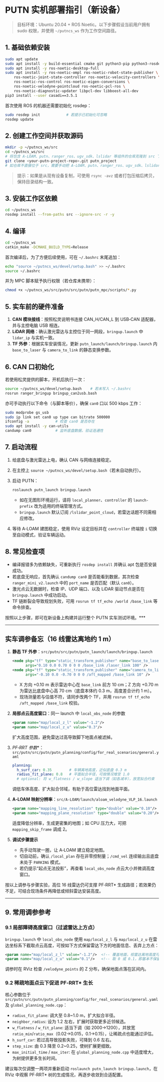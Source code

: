 # PUTN 实机部署指引（新设备）

> 目标环境：Ubuntu 20.04 + ROS Noetic。以下步骤假设当前用户拥有 sudo 权限，并使用 `~/putncs_ws` 作为工作空间路径。

## 1. 基础依赖安装

```bash
sudo apt update
sudo apt install -y build-essential cmake git python3-pip python3-rosdep
sudo apt install -y ros-noetic-desktop-full
sudo apt install -y ros-noetic-ompl ros-noetic-robot-state-publisher \
    ros-noetic-joint-state-controller ros-noetic-velocity-controllers \
    ros-noetic-ros-control ros-noetic-eigen-conversions \
    ros-noetic-velodyne-pointcloud ros-noetic-pcl-ros \
    ros-noetic-diagnostic-updater libpcl-dev libboost-all-dev
pip3 install --user casadi==3.5.1
```

首次使用 ROS 的机器还需要初始化 rosdep：

```bash
sudo rosdep init            # 若提示已初始化可忽略
rosdep update
```

## 2. 创建工作空间并获取源码

```bash
mkdir -p ~/putncs_ws/src
cd ~/putncs_ws/src
# 将包含 A-LOAM、putn、ranger_ros、ugv_sdk、lslidar 等组件的仓库克隆到 src 下
git clone <your-putn-project-repo>.git putn_project
# 如仓库不直接位于 src，需要手动把 A-LOAM、putn、ranger_ros、ugv_sdk、lslidar 等目录放入 ~/putncs_ws/src/
```

> 提示：如果是从现有设备复制，可使用 `rsync -avz` 或者打包压缩后拷贝，保持目录结构一致。

## 3. 安装工作区依赖

```bash
cd ~/putncs_ws
rosdep install --from-paths src --ignore-src -r -y
```

## 4. 编译

```bash
cd ~/putncs_ws
catkin_make -DCMAKE_BUILD_TYPE=Release
```

首次编译后，为了方便后续使用，可在 `~/.bashrc` 末尾追加：

```bash
echo "source ~/putncs_ws/devel/setup.bash" >> ~/.bashrc
source ~/.bashrc
```

并为 MPC 脚本赋予执行权限（若仓库未携带）：

```bash
chmod +x ~/putncs_ws/src/putn/src/putn/putn_mpc/scripts/*.py
```

## 5. 实车前的硬件准备

1. **CAN 模块接线**：按照松灵说明书连接 CAN_H/CAN_L 到 USB‑CAN 适配器，并与主控电脑 USB 相连。  
2. **LiDAR 网络**：确认激光雷达与主控位于同一网段，`bringup.launch` 中 `lidar_ip` 与实机一致。  
3. **TF 外参**：根据实车安装情况，更新 `putn_launch/launch/bringup.launch` 内 `base_to_laser` 与 `camera_to_link` 的静态变换参数。

## 6. CAN 口初始化

若使用松灵提供的脚本，开机后执行一次：

```bash
source ~/putncs_ws/devel/setup.bash    # 若未写入 ~/.bashrc
rosrun ranger_bringup bringup_can2usb.bash
```

亦可手动执行以下命令（与脚本等价），确保 `can0` 口以 500 kbps 工作：

```bash
sudo modprobe gs_usb
sudo ip link set can0 up type can bitrate 500000
ifconfig -a            # 检查 can0 是否存在
sudo apt install -y can-utils
candump can0           # 监听底盘数据，验证连通性
```

## 7. 启动流程

1. 给底盘与激光雷达上电，确认 CAN 与网络连接稳定。  
2. 在主控上 `source ~/putncs_ws/devel/setup.bash`（若未自动执行）。  
3. 启动 PUTN：

   ```bash
   roslaunch putn_launch bringup.launch
   ```

   - 如在无图形环境运行，请将 `local_planner`、`controller` 的 `launch-prefix` 改为适用的终端管理方式。  
   - `bringup.launch` 默认订阅 `/lslidar_point_cloud`，若雷达话题不同需相应修改。

4. 等待 A‑LOAM 建图稳定，使用 RViz 设定目标并在 `controller` 终端按 `i` 切换至自动模式，验证车辆运动。

## 8. 常见检查项

- 编译报错多为依赖缺失，可重新执行 `rosdep install` 并确认 apt 包是否安装成功。  
- 若底盘无响应，首先确认 `candump can0` 是否能看到数据，其次检查 `ranger_mini_v2.launch` 中的 `port_name` 是否匹配（默认 `can0`）。  
- 激光点云无数据时，检查 IP、UDP 端口、以及 LiDAR 驱动节点是否在 `bringup.launch` 中成功启动。  
- TF 链断裂会导致规划失败，可用 `rosrun tf tf_echo /world /base_link` 等命令排查。

按照以上步骤，即可在新设备上构建并运行整个 PUTN 实车测试环境。***

---

## 实车调参备忘（16 线雷达离地约 1 m）

1. **静态 TF 外参**：`src/putn/src/putn/putn_launch/launch/bringup.launch`
   ```xml
   <node pkg="tf" type="static_transform_publisher" name="base_to_laser"
         args="0.10 0.0 0.70 0 0 0 /base_link /laser_link 100" />
   <node pkg="tf" type="static_transform_publisher" name="camera_to_link"
         args="-0.10 0.0 -0.70 0 0 0 /aft_mapped /base_link 10" />
   ```
   - X 方向 +0.10 m 表示雷达中心在 `base_link` 前方 10 cm；Z 方向 +0.70 m 为雷达比底盘中心高 70 cm（底盘本体约 0.3 m，高度差合计约 1 m）。
   - 现场测量若与估值不符，请同步改两个 TF，并用 `rosrun tf tf_echo /aft_mapped /base_link` 校验。

2. **局部点云高度窗口**：同一 launch 中 `local_obs_node` 的参数
   ```xml
   <param name="map/local_z_l" value="-1.2"/>
   <param name="map/local_z_u" value="0.3"/>
   ```
   扩大高度范围，避免雷达过高导致脚下地面点被滤掉。

3. **PF‑RRT* 参数**：`src/putn/src/putn/putn_planning/config/for_real_scenarios/general.yaml`
   ```yaml
   planning:
     h_surf_car: 0.35        # 车辆离地高度，近似底盘 0.3 m
     radius_fit_plane: 0.8   # 平面拟合半径，可按情况增至 1.0
     # optional: 将 w_flatness / w_slope 适当下调（如各减半），放宽拟合约束
   ```
   调低车体高度、扩大拟合邻域，有助于高位雷达找到地面平面。

4. **A‑LOAM 映射分辨率**：`src/A-LOAM/launch/aloam_velodyne_VLP_16.launch`
   ```xml
   <param name="mapping_line_resolution" type="double" value="0.10"/>
   <param name="mapping_plane_resolution" type="double" value="0.20"/>
   ```
   适度降低分辨率，生成更密集的地图；如 CPU 压力大，可把 `mapping_skip_frame` 调成 2。

5. **调试步骤提示**
   - 先手动驾驶一圈，让 A‑LOAM 建立稳定地图。
   - 切自动前，确认 `/local_plan` 存在非零控制量；`/cmd_vel` 连续输出且底盘未处于 `PARKING` 模式。
   - 若仍提示“起点无法投影”，再查看 `local_obs_node` 点云大小并微调高度窗口。

按以上调参与步骤实验，高位 16 线雷达仍可支撑 PF‑RRT* 生成路径；若效果仍不足，可结合现场条件再降低或倾斜雷达安装高度。


---

## 9. 常用调参参考

### 9.1 局部障碍高度窗口（过滤雷达上方点）
`bringup.launch` 中 `local_obs_node` 使用 `map/local_z_l` 与 `map/local_z_u` 在雷达坐标系下截取点云高度，可按如下方式保留雷达下方的地面信息、丢弃上方点：

```xml
<param name="map/local_z_l" value="-1.2"/>  <!-- 覆盖地面，视雷达离地高度可在 -1.0~-1.3 调整 -->
<param name="map/local_z_u" value="0.1"/>   <!-- 取 0 或 0.1，即基本不保留雷达上方点 -->
```

调参时在 RViz 检查 `/velodyne_points` 的 Z 分布，确保地面点落在区间内。

### 9.2 稀疏地面点云下促进 PF‑RRT* 生长
核心参数位于 `src/putn/src/putn/putn_planning/config/for_real_scenarios/general.yaml` 及 `global_planning_node.cpp`：

- `radius_fit_plane`: 调大至 0.8~1.0 m，扩大拟合半径。  
- `neighbor_radius`: 设为 1.2 左右，扩展时获取更多近邻候选。  
- `w_flatness` / `w_fit_plane`: 适当下调（如 2000→1200），并放宽 `ratio_min`/`ratio_max`（0.02→0.015，0.1→0.15），让稀疏点也能通过评估。  
- `h_surf_car`: 若过高导致投影失败，可降到 0.6 左右。  
- `step_size`: 由 0.3 降至 0.2~0.25，使树扩展更细致。  
- `max_initial_time` / `max_iter`: 在 `global_planning_node.cpp` 中适度增大，为树提供更多生长时间。

建议每次仅调整一两项并重新启动 `roslaunch putn_launch bringup.launch`，在 RViz 中观察 PF‑RRT* 树的生成情况，再逐步收敛到合适配置。

